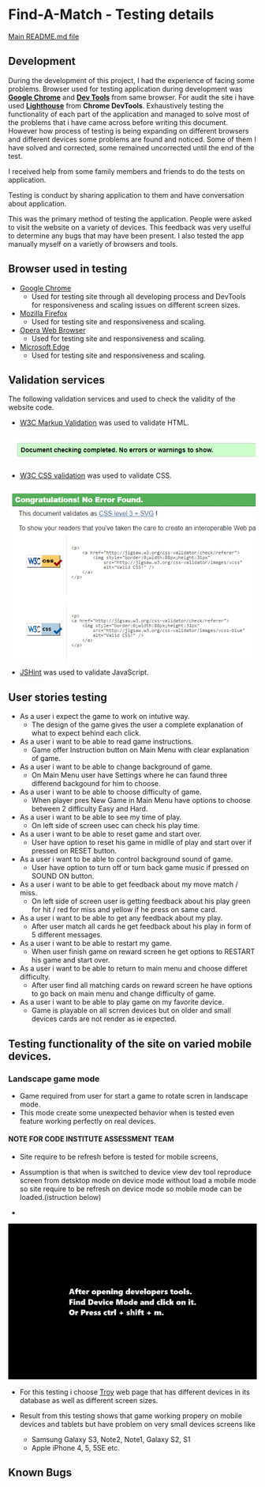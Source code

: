 # Find-A-Match - Testing details

[Main README.md file](README.md)

## Development
During the development of this project, I had the experience of facing some problems. Browser used for testing application during development was **[Google Chrome](https://www.google.com/chrome/)** and **[Dev Tools](https://developers.google.com/web/tools/chrome-devtools)** from same browser. For audit the site i have used **[Lighthouse](https://developers.google.com/web/tools/lighthouse/)** from **Chrome DevTools**. Exhaustively testing the functionality of each part of the application and managed to solve most of the problems that i have came across before writing this document. However how process of testing is being expanding on different browsers and different devices some problems are found and noticed. Some of them I have solved and corrected, some remained uncorrected until the end of the test.

I received help from some family members and friends to do the tests on application.

Testing is conduct by sharing application to them and have conversation about application.

This was the primary method of testing the application. People were asked to visit the website on a variety of devices. This feedback was very uselful to determine any bugs that may have been present. I also tested the app manually myself on a varietly of browsers and tools. 

## Browser used in testing 

- [Google Chrome](https://www.google.com/chrome/)
    - Used for testing site through all developing process and DevTools for responsiveness and scaling issues on different screen sizes.
- [Mozilla Firefox](https://www.mozilla.org/en-US/exp/)
    - Used for testing site and responsiveness and scaling.
- [Opera Web Browser](https://www.opera.com)
    - Used for testing site and responsiveness and scaling.
- [Microsoft Edge](https://www.windowscentral.com/microsoft-edge)
    - Used for testing site and responsiveness and scaling.


## Validation services
The following validation services and used to check the validity of the website code.

- [W3C Markup Validation](https://validator.w3.org/) was used to validate HTML.
<div align="center">
<img src="/readme_files/html-check.png" width="500" target="_blank" rel="noopener" alt="html-result">
</div>

- [W3C CSS validation](https://jigsaw.w3.org/css-validator/) was used to validate CSS.

<div align="center">
<img src="/readme_files/css-check.png" width="500" target="_blank" rel="noopener" alt="css-result">
</div>

- [JSHint](https://jshint.com/) was used to validate JavaScript.


## User stories testing

- As a user i expect the game to work on intutive way.
    - The design of the game gives the user a complete explanation of what to expect behind each click.
- As a user i want to be able to read game instructions.
    - Game offer Instruction button on Main Menu with clear explanation of game.
- As a user i want to be able to change background of game.
    - On Main Menu user have Settings where he can faund three differend backgound for him to choose.
- As a user i want to be able to choose difficulty of game.
    - When player pres New Game in Main Menu have options to choose between 2 difficulty Easy and Hard.
- As a user i want to be able to see my time of play.
    - On left side of screen usec can check his play time.
- As a user i want to be able to reset game and start over.
    - User have option to reset his game in midlle of play and start over if pressed on RESET button.
- As a user i want to be able to control background sound of game.
    - User have option to turn off or turn back game music if pressed on SOUND ON button.
- As a user i want to be able to get feedback about my move match / miss.
    - On left side of screen user is getting feedback about his play green for hit / red for miss and yellow if he press on same card.
- As a user i want to be able to get any feedback about my play.
    - After user match all cards he get feedback about his play in form of 5 different messages.
- As a user i want to be able to restart my game.
    - When user finish game on reward screen he get options to RESTART his game and start over.
- As a user i want to be able to return to main menu and choose differet          difficulty.
    - After user find all matching cards on reward screen he have options to go back on main menu and change difficulty of game.
- As a user i want to be able to play game on my favorite device.
    - Game is playable on all scrren devices but on older and small devices cards are not render as ie expected.

## Testing functionality of the site on varied mobile devices.

### Landscape game mode
- Game required from user for start a game to rotate scren in landscape mode.
- This mode create some unexpected behavior when is tested even feature working perfectly on real devices.



#### **NOTE FOR CODE INSTITUTE ASSESSMENT TEAM**
- Site require to be refresh before is tested for mobile screens,
- Assumption is that when is switched to device view dev tool reproduce screen   from detsktop mode on device mode without load a mobile mode so site require    to be refresh on device mode so mobile mode can be loaded.(istruction below)

- <div align="center">

![Mobile Testing](/readme_files/mobile-testing-instruction.gif)
</div>



- For this testing i choose [Troy](http://troy.labs.daum.net/) web page that has different devices in its database as well as different screen sizes.

- Result from this testing shows that game working propery on mobile devices and tablets but have problem on very small devices screens like 
    - Samsung Galaxy S3, Note2, Note1, Galaxy S2, S1
    - Apple iPhone 4, 5, 5SE etc.




## Known Bugs



